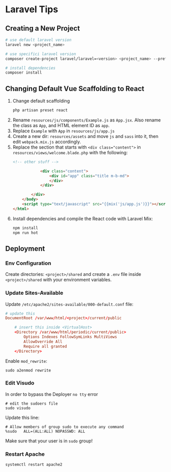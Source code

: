 # Laravel Tips

## Creating a New Project
``` sh
# use default laravel version
laravel new <project_name>

# use specifici laravel version
composer create-project laravel/laravel=<version> <project_name> --prefer-dist

# install dependencies
composer install
```

## Changing Default Vue Scaffolding to React
 1. Change default scaffolding
    ``` sh
    php artisan preset react
    ```
 2. Rename `resources/js/components/Example.js` as `App.jsx`. Also rename the class as `App`, and HTML element ID as `app`.
 3. Replace `Example` with `App` in `resources/js/app.js`
 4. Create a new dir: `resources/assets` and move `js` and `sass` into it, then edit `webpack.mix.js` accordingly.
 5. Replace the section that starts with `<div class="content">` in `resources/views/welcome.blade.php` with the following:
    ``` html
    <!-- other stuff -->

                <div class="content">
                    <div id="app" class="title m-b-md">
                    </div>
                </div>

            </div>
        </body>
        <script type="text/javascript" src="{{mix('js/app.js')}}"></script>
    </html>
    ```
 6. Install dependencies and compile the React code with Laravel Mix:
    ``` sh
    npm install
    npm run hot
    ``` 
    
## Deployment
### Env Configuration
Create directories: `<project>/shared` and create a `.env` file inside `<project>/shared` with your environment variables.

### Update Sites-Available
Update `/etc/apache2/sites-available/000-default.conf` file:
``` conf
# update this
DocumentRoot /var/www/html/<project>/current/public

    # insert this inside <VirtualHost>
    <Directory /var/www/html/periodic/current/public>
        Options Indexes FollowSymLinks MultiViews
        AllowOverride All
        Require all granted
    </Directory>
```

Enable `mod_rewrite`:
```
sudo a2enmod rewrite
```

### Edit Visudo
In order to bypass the Deployer `no tty` error
```
# edit the sudoers file
sudo visudo
```

Update this line:
```
# Allow members of group sudo to execute any command
%sudo   ALL=(ALL:ALL) NOPASSWD: ALL
```

Make sure that your user is in `sudo` group!

### Restart Apache
```
systemctl restart apache2
```

